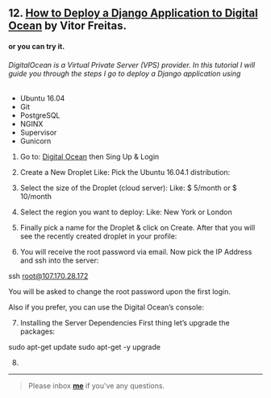 ## 12. [How to Deploy a Django Application to Digital Ocean](https://simpleisbetterthancomplex.com/tutorial/2016/10/14/how-to-deploy-to-digital-ocean.html) by Vitor Freitas.

#### or you can try it.

###### DigitalOcean is a Virtual Private Server (VPS) provider. In this tutorial I will guide you through the steps I go to deploy a Django application using 
* Ubuntu 16.04
* Git 
* PostgreSQL
* NGINX
* Supervisor
* Gunicorn

1. Go to: [Digital Ocean](https://www.digitalocean.com/) then Sing Up & Login

2. Create a New Droplet
Like: Pick the Ubuntu 16.04.1 distribution:

3. Select the size of the Droplet (cloud server):
Like: $ 5/month or $ 10/month

4. Select the region you want to deploy:
Like: New York or London

5. Finally pick a name for the Droplet & click on Create. After that you will see the recently created droplet in your profile:

6. You will receive the root password via email. Now pick the IP Address and ssh into the server:

ssh root@107.170.28.172

You will be asked to change the root password upon the first login.

Also if you prefer, you can use the Digital Ocean’s console:

7. Installing the Server Dependencies
First thing let’s upgrade the packages:

sudo apt-get update
sudo apt-get -y upgrade

8. 

---

> Please inbox **[me](https://www.facebook.com/shoriot)** if you've any questions.